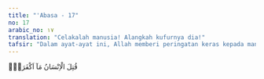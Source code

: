 ```yaml
---
title: "'Abasa - 17"
no: 17
arabic_no: ١٧
translation: "Celakalah manusia! Alangkah kufurnya dia!"
tafsir: "Dalam ayat-ayat ini, Allah memberi peringatan keras kepada manusia dengan kalimat-kalimat yang tegas, yaitu: binasalah manusia! Alangkah besar keingkarannya kepada nikmat-nikmat Allah yang telah dilimpahkan kepadanya sejak mulai lahir sampai matinya. Allah mengemukakan pertanyaan supaya dijadikan renungan oleh manusia untuk dapat menimbulkan kesadaran, yaitu dari apakah Allah menciptakannya?\n\nAllah memberi perincian tentang macam-macam nikmat yang telah diberikan kepada manusia dalam tiga masa, yaitu permulaan, pertengahan dan bagian akhir. Allah memberi isyarat kepada yang pertama dengan pertanyaan berikut ini: \"Dari apakah manusia diciptakan Allah?\""
---
```


قُتِلَ الْاِنْسَانُ مَآ اَكْفَرَهٗۗ
